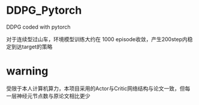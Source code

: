 # DDPG_Pytorch
DDPG coded with pytorch

对于连续型过山车，环境模型训练大约在 1000 episode收敛，产生200step内稳定到达target的策略

# warning
受限于本人计算机算力，本项目采用的Actor与Critic网络结构与论文一致，但每一层神经元节点数与原论文相比更少